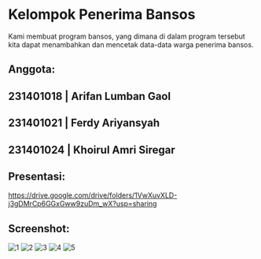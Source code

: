 # Kelompok Penerima Bansos
Kami membuat program bansos, yang dimana di dalam program tersebut kita dapat menambahkan dan mencetak data-data warga penerima bansos.

## Anggota:
## 231401018 | Arifan Lumban Gaol
## 231401021 | Ferdy Ariyansyah
## 231401024 | Khoirul Amri Siregar
##
## Presentasi:
https://drive.google.com/drive/folders/1VwXuvXLD-j3gDMrCp6GGxGww9zuDm_wX?usp=sharing
##
## Screenshot:
![1](https://github.com/arifanlgm/Lab-AP-5/assets/145732155/c054c3a3-3682-4e9c-983c-1d233ca8ebe6)
![2](https://github.com/arifanlgm/Lab-AP-5/assets/145732155/48dee909-633d-4ff2-98ed-4f9b62b4d33b)
![3](https://github.com/arifanlgm/Lab-AP-5/assets/145732155/e0d9e3cb-01b9-4a20-bca6-e421e2eff289)
![4](https://github.com/arifanlgm/Lab-AP-5/assets/145732155/f0a861db-4f7c-4bb9-8e28-64c625518e5f)
![5](https://github.com/arifanlgm/Lab-AP-5/assets/145732155/0c8bc312-884d-4d6f-9ce0-8c1f9b4fc823)
